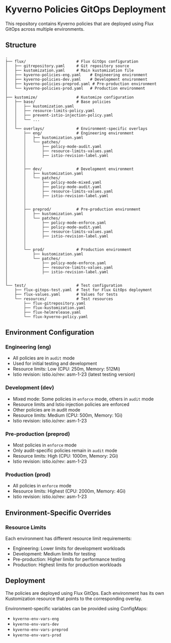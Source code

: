 # Kyverno Policies GitOps Deployment

This repository contains Kyverno policies that are deployed using Flux GitOps across multiple environments.

## Structure

```
.
├── flux/                      # Flux GitOps configuration
│   ├── gitrepository.yaml     # Git repository source
│   ├── kustomization.yaml     # Main kustomization file
│   ├── kyverno-policies-eng.yaml    # Engineering environment
│   ├── kyverno-policies-dev.yaml    # Development environment
│   ├── kyverno-policies-preprod.yaml # Pre-production environment
│   └── kyverno-policies-prod.yaml   # Production environment
│
├── kustomize/                 # Kustomize configuration
│   ├── base/                  # Base policies
│   │   ├── kustomization.yaml
│   │   ├── resource-limits-policy.yaml
│   │   ├── prevent-istio-injection-policy.yaml
│   │   └── ...
│   │
│   └── overlays/              # Environment-specific overlays
│       ├── eng/               # Engineering environment
│       │   ├── kustomization.yaml
│       │   └── patches/
│       │       ├── policy-mode-audit.yaml
│       │       ├── resource-limits-values.yaml
│       │       ├── istio-revision-label.yaml
│       │       
│       │
│       ├── dev/               # Development environment
│       │   ├── kustomization.yaml
│       │   └── patches/
│       │       ├── policy-mode-mixed.yaml
│       │       ├── policy-mode-audit.yaml
│       │       ├── resource-limits-values.yaml
│       │       ├── istio-revision-label.yaml
│       │       
│       │
│       ├── preprod/           # Pre-production environment
│       │   ├── kustomization.yaml
│       │   └── patches/
│       │       ├── policy-mode-enforce.yaml
│       │       ├── policy-mode-audit.yaml
│       │       ├── resource-limits-values.yaml
│       │       ├── istio-revision-label.yaml
│       │       
│       │
│       └── prod/              # Production environment
│           ├── kustomization.yaml
│           └── patches/
│               ├── policy-mode-enforce.yaml
│               ├── resource-limits-values.yaml
│               ├── istio-revision-label.yaml
│               
│
└── test/                      # Test configuration
    ├── flux-gitops-test.yaml  # Test for Flux GitOps deployment
    ├── flux-values.yaml       # Values for tests
    └── resources/             # Test resources
        ├── flux-gitrepository.yaml
        ├── flux-kustomization.yaml
        ├── flux-helmrelease.yaml
        └── flux-kyverno-policy.yaml
```

## Environment Configuration

### Engineering (eng)
- All policies are in `audit` mode
- Used for initial testing and development
- Resource limits: Low (CPU: 250m, Memory: 512Mi)
- Istio revision: istio.io/rev: asm-1-23 (latest testing version)

### Development (dev)
- Mixed mode: Some policies in `enforce` mode, others in `audit` mode
- Resource limits and Istio injection policies are enforced
- Other policies are in audit mode
- Resource limits: Medium (CPU: 500m, Memory: 1Gi)
- Istio revision:  istio.io/rev: asm-1-23

### Pre-production (preprod)
- Most policies in `enforce` mode
- Only audit-specific policies remain in `audit` mode
- Resource limits: High (CPU: 1000m, Memory: 2Gi)
- Istio revision:  istio.io/rev: asm-1-23

### Production (prod)
- All policies in `enforce` mode
- Resource limits: Highest (CPU: 2000m, Memory: 4Gi)
- Istio revision: istio.io/rev: asm-1-23


## Environment-Specific Overrides

### Resource Limits
Each environment has different resource limit requirements:
- Engineering: Lower limits for development workloads
- Development: Medium limits for testing
- Pre-production: Higher limits for performance testing
- Production: Highest limits for production workloads



## Deployment

The policies are deployed using Flux GitOps. Each environment has its own Kustomization resource that points to the corresponding overlay.

Environment-specific variables can be provided using ConfigMaps:
- `kyverno-env-vars-eng`
- `kyverno-env-vars-dev`
- `kyverno-env-vars-preprod`
- `kyverno-env-vars-prod` 